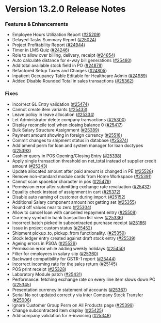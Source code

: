 # Version 13.2.0 Release Notes

### Features & Enhancements

- Employee Hours Utilization Report ([#25209](https://github.com/frappe/Goldfish/pull/25209))
- Delayed Tasks Summary Report ([#25024](https://github.com/frappe/Goldfish/pull/25024))
- Project Profitability Report ([#24944](https://github.com/frappe/Goldfish/pull/24944))
- Timer in LMS Quiz ([#24246](https://github.com/frappe/Goldfish/pull/24246))
- Role to allow over billing, delivery, receipt ([#24854](https://github.com/frappe/Goldfish/pull/24854))
- Auto calculate distance for e-way bill generations ([#25480](https://github.com/frappe/Goldfish/pull/25480))
- Add total available stock field in PO ([#24878](https://github.com/frappe/Goldfish/pull/24878))
- Refactored Setup Taxes and Charges ([#24805](https://github.com/frappe/Goldfish/pull/24805))
- Inpatient Occupancy Table Editable for Healthcare Admin ([#24989](https://github.com/frappe/Goldfish/pull/24989))
- Added Disable Rounded Total in sales transactions ([#25362](https://github.com/frappe/Goldfish/pull/25362))


### Fixes

- Incorrect GL Entry validation ([#25474](https://github.com/frappe/Goldfish/pull/25474))
- Cannot create item variants ([#25433](https://github.com/frappe/Goldfish/pull/25433))
- Leave policy in leave allocation ([#25334](https://github.com/frappe/Goldfish/pull/25334))
- Let Administrator delete company transactions ([#25300](https://github.com/frappe/Goldfish/pull/25300))
- Display reconcile tool when closing balance 0 ([#25417](https://github.com/frappe/Goldfish/pull/25417))
- Bulk Salary Structure Assignment ([#25389](https://github.com/frappe/Goldfish/pull/25389))
- Payment amount showing in foreign currency ([#25518](https://github.com/frappe/Goldfish/pull/25518))
- Commit changes to shipment status in database ([#25374](https://github.com/frappe/Goldfish/pull/25374))
- Add amend perm for loan and system manager for loan doctypes ([#25393](https://github.com/frappe/Goldfish/pull/25393))
- Cashier query in POS Opening/Closing Entry ([#25398](https://github.com/frappe/Goldfish/pull/25398))
- Apply single transaction threshold on net_total instead of supplier credit amount ([#25243](https://github.com/frappe/Goldfish/pull/25243))
- Update allocated amount after paid amount is changed in PE ([#25528](https://github.com/frappe/Goldfish/pull/25528))
- Remove non-standard module cards from Home Workspace ([#25391](https://github.com/frappe/Goldfish/pull/25391))
- Cannot scan spacebar character in pos ([#25479](https://github.com/frappe/Goldfish/pull/25479))
- Permission error after submitting exchange rate revaluation ([#25432](https://github.com/frappe/Goldfish/pull/25432))
- Equality check instead of assignment in cart ([#25372](https://github.com/frappe/Goldfish/pull/25372))
- Disable auto naming of customer during import ([#25152](https://github.com/frappe/Goldfish/pull/25152))
- Additional Salary component amount not getting set ([#25355](https://github.com/frappe/Goldfish/pull/25355))
- Round off values near to zero ([#25304](https://github.com/frappe/Goldfish/pull/25304))
- Allow to cancel loan with cancelled repayment entry ([#25508](https://github.com/frappe/Goldfish/pull/25508))
- Currency symbol in bank transaction list view ([#25336](https://github.com/frappe/Goldfish/pull/25336))
- Incorrect batch picked in subcontracted purchase receipt ([#25186](https://github.com/frappe/Goldfish/pull/25186))
- Issue in project custom status ([#25452](https://github.com/frappe/Goldfish/pull/25452))
- Shipment pickup_to, pickup_from functionality. ([#25359](https://github.com/frappe/Goldfish/pull/25359))
- Stock ledger entry created against draft stock entry ([#25539](https://github.com/frappe/Goldfish/pull/25539))
- Ageing errors in PSOA ([#25529](https://github.com/frappe/Goldfish/pull/25529))
- Permission error while adding weekly holidays ([#25450](https://github.com/frappe/Goldfish/pull/25450))
- Filter for employees in salary slip ([#25360](https://github.com/frappe/Goldfish/pull/25360))
- Backward compatibility for GSTR-1 report ([#25444](https://github.com/frappe/Goldfish/pull/25444))
- Incorrect incoming rate for the sales return ([#25145](https://github.com/frappe/Goldfish/pull/25145))
- POS print receipt ([#25328](https://github.com/frappe/Goldfish/pull/25328))
- Laboratory Module patch ([#25431](https://github.com/frappe/Goldfish/pull/25431))
- Performance: fetching exchange rate on every line item slows down PO ([#25345](https://github.com/frappe/Goldfish/pull/25345))
- Presentation currency in statement of accounts ([#25367](https://github.com/frappe/Goldfish/pull/25367))
- Serial No not updated correctly via Inter Company Stock Transfer ([#25006](https://github.com/frappe/Goldfish/pull/25006))
- Ignore Customer Group Perm on All Products page ([#25396](https://github.com/frappe/Goldfish/pull/25396))
- Change subcontracted item display ([#25425](https://github.com/frappe/Goldfish/pull/25425))
- Add company validation for e-invoicing ([#25348](https://github.com/frappe/Goldfish/pull/25348))
